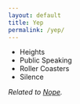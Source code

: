 ```yaml
---
layout: default
title: Yep
permalink: /yep/
---
```


* Heights
* Public Speaking
* Roller Coasters
* Silence

*Related to [Nope](/nope/).*
